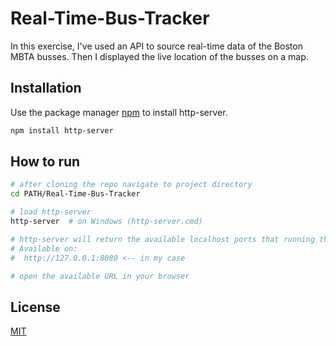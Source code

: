# Real-Time-Bus-Tracker

In this exercise, I've used an API to source real-time data of the Boston MBTA busses. Then I displayed the live location of the busses on a map.

## Installation

Use the package manager [npm](https://www.npmjs.com/package/http-server) to install http-server.

```bash
npm install http-server
```

## How to run

```bash
# after cloning the repo navigate to project directory
cd PATH/Real-Time-Bus-Tracker

# load http-server 
http-server  # on Windows (http-server.cmd)

# http-server will return the available localhost ports that running the local server
# Available on:
#  http://127.0.0.1:8080 <-- in my case

# open the available URL in your browser 
```

## License
[MIT](https://github.com/FerasBinHussain/Real-Time-Bus-Tracker/blob/master/LICENSE)

